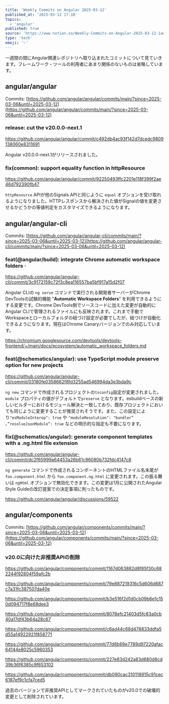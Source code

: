 ```yaml
---
title: 'Weekly Commits on Angular 2025-03-12'
published_at: '2025-03-12 17:10'
topics:
  - 'angular'
published: true
source: 'https://www.notion.so/Weekly-Commits-on-Angular-2025-03-12-1ad3521b014a80e5bde2e61a84634c57'
type: 'tech'
emoji: '✨'
---
```


一週間の間にAngular関連レポジトリへ取り込まれたコミットについて見ていきます。フレームワーク・ツールの利用者にあまり関係のないものは省略しています。

## angular/angular

Commits: [https://github.com/angular/angular/commits/main/?since=2025-03-06&until=2025-03-12](https://github.com/angular/angular/commits/main/?since=2025-03-06&until=2025-03-12)

### release: cut the v20.0.0-next.1

https://github.com/angular/angular/commit/c492db4ac93f142d7dcedc9809138060e8311691

Angular v20.0.0-next.1がリリースされました。

### fix(common): support equality function in httpResource

https://github.com/angular/angular/commit/92250493ffc2201e118f399f2ae46d792390fb47

`httpResource` APIが他のSignals APIと同じように `equal` オプションを受け取れるようになりました。HTTPレスポンスから解決された値がSignalの値を変更させるかどうかの等値判定をカスタマイズできるようになります。

## angular/angular-cli

Commits: [https://github.com/angular/angular-cli/commits/main/?since=2025-03-06&until=2025-03-12](https://github.com/angular/angular-cli/commits/main/?since=2025-03-06&until=2025-03-12)

### feat(@angular/build): integrate Chrome automatic workspace folders ·

https://github.com/angular/angular-cli/commit/3c9172159c72f3c8ea116557ba5bf917a15d2f07

Angular CLIの `ng serve` コマンドで実行される開発者サーバーがChrome DevToolsの試験的機能 “**Automatic Workspace Folders**” を利用できるようにする変更です。Chrome DevTools側でソースコードに加えた変更が自動的にAngular CLIで管理されるファイルにも反映されます。これまで手動でWorkspaceとローカルフォルダの紐づけ設定が必要でしたが、紐づけが自動化できるようになります。現在はChrome Canaryバージョンでのみ対応しています。

https://chromium.googlesource.com/devtools/devtools-frontend/+/main/docs/ecosystem/automatic_workspace_folders.md

### feat(@schematics/angular): use TypeScript module preserve option for new projects

https://github.com/angular/angular-cli/commit/03180fe0358662f8fd3255ad546994da3e3bda9c

`ng new` コマンドで作成されるプロジェクトの`tsconfig`設定が変更されました。`module` プロパティの値がデフォルトで`preserve` となります。esbuildベースの新しいビルダーにおけるモジュール解決と一致しており、既存プロジェクトにおいても同じように変更することが推奨されそうです。また、この設定により`"esModuleInterop": true` や `"moduleResolution": "bundler”` 、`”resolveJsonModule”: true` などの明示的な指定も不要になります。

### fix(@schematics/angular): generate component templates with a .ng.html file extension

https://github.com/angular/angular-cli/commit/dc2f65999a64453a26b61c96080b732fdc4147c8

`ng generate` コマンドで作成されるコンポーネントのHTMLファイル名末尾が `foo.component.html` から `foo.component.ng.html` に変更されます。この振る舞いは `ngHtml` オプションで無効化できます。この変更は1月に公開されたAngular Style Guideの改訂提案での決定事項に則ったものです。

https://github.com/angular/angular/discussions/59522

## angular/components

Commits: [https://github.com/angular/components/commits/main/?since=2025-03-06&until=2025-03-12](https://github.com/angular/components/commits/main/?since=2025-03-06&until=2025-03-12)

### v20.0に向けた非推奨APIの削除

https://github.com/angular/components/commit/1167d063882d8f85f30c682244f92804f59afc2b

https://github.com/angular/components/commit/79e887219316c5d606d687c7a31fc387507da40e

https://github.com/angular/components/commit/b3e516f2d1d0cb09b6e1c150d094717f8e68dee3

https://github.com/angular/components/commit/8078efc21403d5fc83a0cb40a17df43b64a28c67

https://github.com/angular/components/commit/c6ad44c68d478833ddfa5d55a14922921f858771

https://github.com/angular/components/commit/77d6b69e7789d97220afac64144e8025c5960353

https://github.com/angular/components/commit/227e83d242a83d680d8cd39b36f6385c9f653102

https://github.com/angular/components/commit/db090cac310118915c91cec6187ef9c1cfa7ced5

過去のバージョンで非推奨APIとしてマークされていたものがv20.0での破壊的変更として削除されています。

